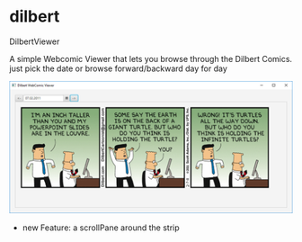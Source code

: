 # dilbert
DilbertViewer

A simple Webcomic Viewer that lets you browse through the
Dilbert Comics. just pick the date or browse forward/backward
day for day

![Image of Screenshot](docs/ScreenShot.png)

- new Feature: a scrollPane around the strip
